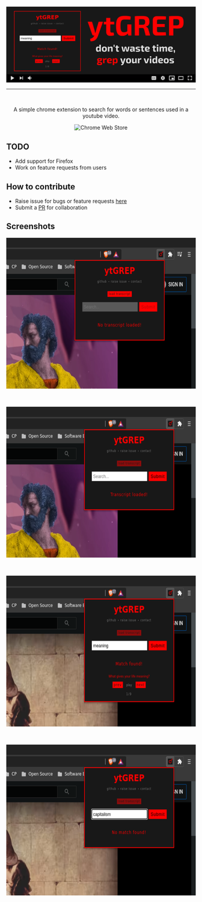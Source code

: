 <p align="center">
  <img src="./images/promotional/1400x560.png" alt="ytGREP:promotional">
</p>

<hr>
<br>

<p align="center">A simple chrome extension to search for words or sentences used in a youtube video.<p>
<p align="center">
<img src="https://img.shields.io/chrome-web-store/v/fhbhmcchljbicaffpjnibgdphekbabbm" alt="Chrome Web Store">
</p>

## TODO

- Add support for Firefox
- Work on feature requests from users

## How to contribute

- Raise issue for bugs or feature requests [here](https://github.com/sr1jan/ytGREP/issues)
- Submit a [PR](https://github.com/sr1jan/ytGREP/pulls) for collaboration

## Screenshots

<p align="center">
  <img width="640" height="400" src="./images/screenshots/1.png" alt="ytGREP:Screenshot:notranscript">
</p>
<br>
<p align="center">
  <img width="640" height="400" src="./images/screenshots/2.png" alt="ytGREP:Screenshot:transcriptloaded">
</p>
<br>
<p align="center">
  <img width="640" height="400" src="./images/screenshots/3.png" alt="ytGREP:Screenshot:matchfound">
</p>
<br>
<p align="center">
  <img width="640" height="400" src="./images/screenshots/4.png" alt="ytGREP:Screenshot:nomatch">
</p>
<br>
